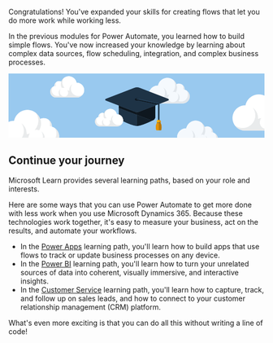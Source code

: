 Congratulations! You've expanded your skills for creating flows that let you do more work while working less.

In the previous modules for Power Automate, you learned how to build simple flows. You've now increased your knowledge by learning about complex data sources, flow scheduling, integration, and complex business processes.

![Congratulations](../media/6-heading.png)

## Continue your journey

Microsoft Learn provides several learning paths, based on your role and interests.

Here are some ways that you can use Power Automate to get more done with less work when you use Microsoft Dynamics 365. Because these technologies work together, it's easy to measure your business, act on the results, and automate your workflows.

- In the [Power Apps](https://docs.microsoft.com/learn/paths/create-powerapps/) learning path, you'll learn how to build apps that use flows to track or update business processes on any device.
- In the [Power BI](https://docs.microsoft.com/learn/modules/get-started-with-power-bi/) learning path, you'll learn how to turn your unrelated sources of data into coherent, visually immersive, and interactive insights.
- In the [Customer Service](https://docs.microsoft.com/learn/modules/get-started-with-dynamics-365-for-customer-service/index) learning path, you'll learn how to capture, track, and follow up on sales leads, and how to connect to your customer relationship management (CRM) platform.

What's even more exciting is that you can do all this without writing a line of code!

